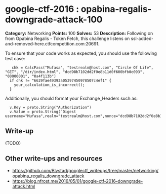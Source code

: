 # google-ctf-2016 : opabina-regalis-downgrade-attack-100

**Category:** Networking
**Points:** 100
**Solves:** 53
**Description:**
Following on from Opabina Regalis - Token Fetch, this challenge listens on ssl-added-and-removed-here.ctfcompetition.com:20691.

To ensure that your code works as expected, you should use the following test case:
~~~~
   chk = CalcPass("Mufasa", "testrealm@host.com", "Circle Of Life", "GET", "/dir/index.html", "dcd98b7102dd2f0e8b11d0f600bfb0c093", "00000001", "0a4f113b")
  if chk != "6629fae49393a05397450978507c4ef1" {
    your_calculation_is_incorrect();
  }
~~~~
Additionally, you should format your Exchange_Headers such as:

~~~~
  v.Key = proto.String("Authorization")
  v.Value = proto.String(`Digest username="Mufasa",realm="testrealm@host.com",nonce="dcd98b7102dd2f0e8b11d0f600bfb0c093",uri="/dir/index.html",qop=auth,nc=00000001,cnonce="0a4f113b",response="6629fae49393a05397450978507c4ef1",opaque="5ccc069c403ebaf9f0171e9517f40e41"`)
~~~~

## Write-up

(TODO)

## Other write-ups and resources

* https://github.com/Blystad/googlectf_writeups/tree/master/networking/opabina_regalis_downgrade_attack
* https://blog.nfrost.me/2016/05/01/google-ctf-2016-downgrade-attack.html
